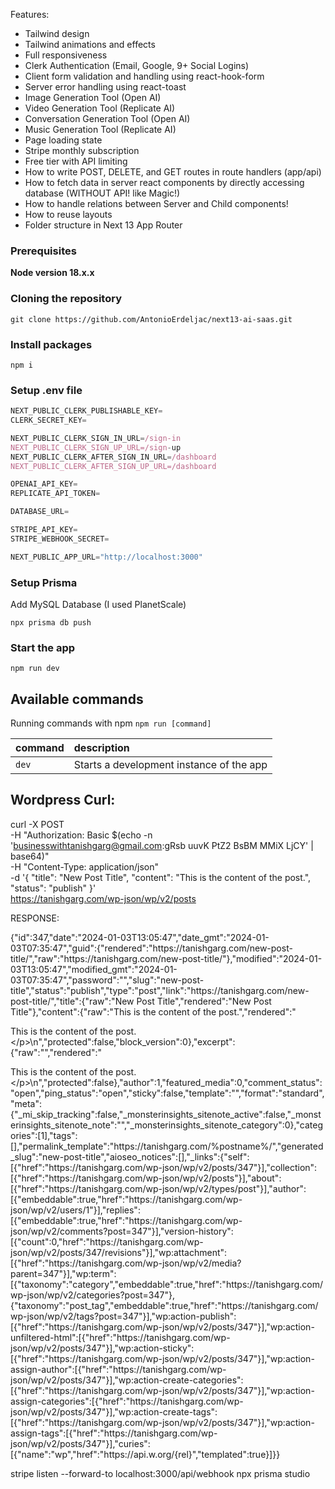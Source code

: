 Features:

- Tailwind design
- Tailwind animations and effects
- Full responsiveness
- Clerk Authentication (Email, Google, 9+ Social Logins)
- Client form validation and handling using react-hook-form
- Server error handling using react-toast
- Image Generation Tool (Open AI)
- Video Generation Tool (Replicate AI)
- Conversation Generation Tool (Open AI)
- Music Generation Tool (Replicate AI)
- Page loading state
- Stripe monthly subscription
- Free tier with API limiting
- How to write POST, DELETE, and GET routes in route handlers (app/api)
- How to fetch data in server react components by directly accessing database (WITHOUT API! like Magic!)
- How to handle relations between Server and Child components!
- How to reuse layouts
- Folder structure in Next 13 App Router

### Prerequisites

**Node version 18.x.x**

### Cloning the repository

```shell
git clone https://github.com/AntonioErdeljac/next13-ai-saas.git
```

### Install packages

```shell
npm i
```

### Setup .env file

```js
NEXT_PUBLIC_CLERK_PUBLISHABLE_KEY=
CLERK_SECRET_KEY=

NEXT_PUBLIC_CLERK_SIGN_IN_URL=/sign-in
NEXT_PUBLIC_CLERK_SIGN_UP_URL=/sign-up
NEXT_PUBLIC_CLERK_AFTER_SIGN_IN_URL=/dashboard
NEXT_PUBLIC_CLERK_AFTER_SIGN_UP_URL=/dashboard

OPENAI_API_KEY=
REPLICATE_API_TOKEN=

DATABASE_URL=

STRIPE_API_KEY=
STRIPE_WEBHOOK_SECRET=

NEXT_PUBLIC_APP_URL="http://localhost:3000"
```

### Setup Prisma

Add MySQL Database (I used PlanetScale)

```shell
npx prisma db push

```

### Start the app

```shell
npm run dev
```

## Available commands

Running commands with npm `npm run [command]`

| command | description                              |
| :------ | :--------------------------------------- |
| `dev`   | Starts a development instance of the app |

## Wordpress Curl:

curl -X POST \
 -H "Authorization: Basic $(echo -n 'businesswithtanishgarg@gmail.com:gRsb uuvK PtZ2 BsBM MMiX LjCY' | base64)" \
 -H "Content-Type: application/json" \
 -d '{
"title": "New Post Title",
"content": "This is the content of the post.",
"status": "publish"
}' \
 https://tanishgarg.com/wp-json/wp/v2/posts

RESPONSE:

{"id":347,"date":"2024-01-03T13:05:47","date_gmt":"2024-01-03T07:35:47","guid":{"rendered":"https:\/\/tanishgarg.com\/new-post-title\/","raw":"https:\/\/tanishgarg.com\/new-post-title\/"},"modified":"2024-01-03T13:05:47","modified_gmt":"2024-01-03T07:35:47","password":"","slug":"new-post-title","status":"publish","type":"post","link":"https:\/\/tanishgarg.com\/new-post-title\/","title":{"raw":"New Post Title","rendered":"New Post Title"},"content":{"raw":"This is the content of the post.","rendered":"<p>This is the content of the post.<\/p>\n","protected":false,"block_version":0},"excerpt":{"raw":"","rendered":"<p>This is the content of the post.<\/p>\n","protected":false},"author":1,"featured_media":0,"comment_status":"open","ping_status":"open","sticky":false,"template":"","format":"standard","meta":{"\_mi_skip_tracking":false,"\_monsterinsights_sitenote_active":false,"\_monsterinsights_sitenote_note":"","\_monsterinsights_sitenote_category":0},"categories":[1],"tags":[],"permalink_template":"https:\/\/tanishgarg.com\/%postname%\/","generated_slug":"new-post-title","aioseo_notices":[],"\_links":{"self":[{"href":"https:\/\/tanishgarg.com\/wp-json\/wp\/v2\/posts\/347"}],"collection":[{"href":"https:\/\/tanishgarg.com\/wp-json\/wp\/v2\/posts"}],"about":[{"href":"https:\/\/tanishgarg.com\/wp-json\/wp\/v2\/types\/post"}],"author":[{"embeddable":true,"href":"https:\/\/tanishgarg.com\/wp-json\/wp\/v2\/users\/1"}],"replies":[{"embeddable":true,"href":"https:\/\/tanishgarg.com\/wp-json\/wp\/v2\/comments?post=347"}],"version-history":[{"count":0,"href":"https:\/\/tanishgarg.com\/wp-json\/wp\/v2\/posts\/347\/revisions"}],"wp:attachment":[{"href":"https:\/\/tanishgarg.com\/wp-json\/wp\/v2\/media?parent=347"}],"wp:term":[{"taxonomy":"category","embeddable":true,"href":"https:\/\/tanishgarg.com\/wp-json\/wp\/v2\/categories?post=347"},{"taxonomy":"post_tag","embeddable":true,"href":"https:\/\/tanishgarg.com\/wp-json\/wp\/v2\/tags?post=347"}],"wp:action-publish":[{"href":"https:\/\/tanishgarg.com\/wp-json\/wp\/v2\/posts\/347"}],"wp:action-unfiltered-html":[{"href":"https:\/\/tanishgarg.com\/wp-json\/wp\/v2\/posts\/347"}],"wp:action-sticky":[{"href":"https:\/\/tanishgarg.com\/wp-json\/wp\/v2\/posts\/347"}],"wp:action-assign-author":[{"href":"https:\/\/tanishgarg.com\/wp-json\/wp\/v2\/posts\/347"}],"wp:action-create-categories":[{"href":"https:\/\/tanishgarg.com\/wp-json\/wp\/v2\/posts\/347"}],"wp:action-assign-categories":[{"href":"https:\/\/tanishgarg.com\/wp-json\/wp\/v2\/posts\/347"}],"wp:action-create-tags":[{"href":"https:\/\/tanishgarg.com\/wp-json\/wp\/v2\/posts\/347"}],"wp:action-assign-tags":[{"href":"https:\/\/tanishgarg.com\/wp-json\/wp\/v2\/posts\/347"}],"curies":[{"name":"wp","href":"https:\/\/api.w.org\/{rel}","templated":true}]}}

stripe listen --forward-to localhost:3000/api/webhook
npx prisma studio
